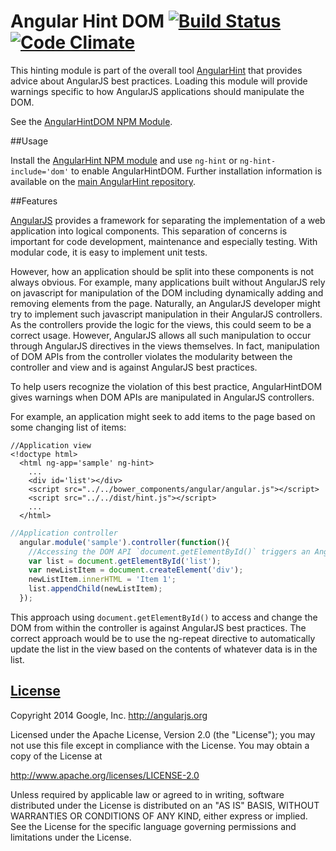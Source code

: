 # Angular Hint DOM [![Build Status](https://travis-ci.org/angular/angular-hint-dom.svg?branch=master)](https://travis-ci.org/angular/angular-hint-dom) [![Code Climate](https://codeclimate.com/github/angular/angular-hint-dom/badges/gpa.svg)](https://codeclimate.com/github/angular/angular-hint-dom)

This hinting module is part of the overall tool [AngularHint](https://github.com/angular/angular-hint)
that provides advice about AngularJS best practices. Loading this module will provide warnings specific
to how AngularJS applications should manipulate the DOM.

See the [AngularHintDOM NPM Module](https://www.npmjs.org/package/angular-hint-dom).

##Usage

Install the [AngularHint NPM module](https://www.npmjs.org/package/angular-hint)
and use `ng-hint` or `ng-hint-include='dom'` to
enable AngularHintDOM. Further installation information is available on the
[main AngularHint repository](https://github.com/angular/angular-hint#usage).

##Features

[AngularJS](https://angularjs.org/) provides a framework for separating the implementation of a web application into logical components. This separation of concerns is important for code development, maintenance and especially testing. With modular code, it is easy to implement unit tests.

However, how an application should be split into these components is not always obvious. For example, many applications built without AngularJS rely on javascript for manipulation of the DOM including dynamically adding and removing elements from the page. Naturally, an AngularJS developer might try to implement such javascript manipulation in their AngularJS controllers. As the controllers provide the logic for the views, this could seem to be a correct usage. However, AngularJS allows all such manipulation to occur through AngularJS directives in the views themselves. In fact, manipulation of DOM APIs from the controller violates the modularity between the controller and view and is against AngularJS best practices.

To help users recognize the violation of this best practice, AngularHintDOM gives warnings when DOM APIs are manipulated in AngularJS controllers.

For example, an application might seek to add items to the page based on some changing
list of items:

```
//Application view
<!doctype html>
  <html ng-app='sample' ng-hint>
    ...
    <div id='list'></div>
    <script src="../../bower_components/angular/angular.js"></script>
    <script src="../../dist/hint.js"></script>
    ...
  </html>
```

```javascript
//Application controller
  angular.module('sample').controller(function(){
    //Accessing the DOM API `document.getElementById()` triggers an AngularHintDOM warning
    var list = document.getElementById('list');
    var newListItem = document.createElement('div');
    newListItem.innerHTML = 'Item 1';
    list.appendChild(newListItem);
  });
```

This approach using `document.getElementById()` to access and change the DOM from within the
controller is against AngularJS best practices. The correct approach would be to use the ng-repeat
directive to automatically update the list in the view based on the contents of whatever data is
in the list.


[License](LICENSE)
------------------
Copyright 2014 Google, Inc. http://angularjs.org

Licensed under the Apache License, Version 2.0 (the "License");
you may not use this file except in compliance with the License.
You may obtain a copy of the License at

   http://www.apache.org/licenses/LICENSE-2.0

Unless required by applicable law or agreed to in writing, software
distributed under the License is distributed on an "AS IS" BASIS,
WITHOUT WARRANTIES OR CONDITIONS OF ANY KIND, either express or implied.
See the License for the specific language governing permissions and
limitations under the License.